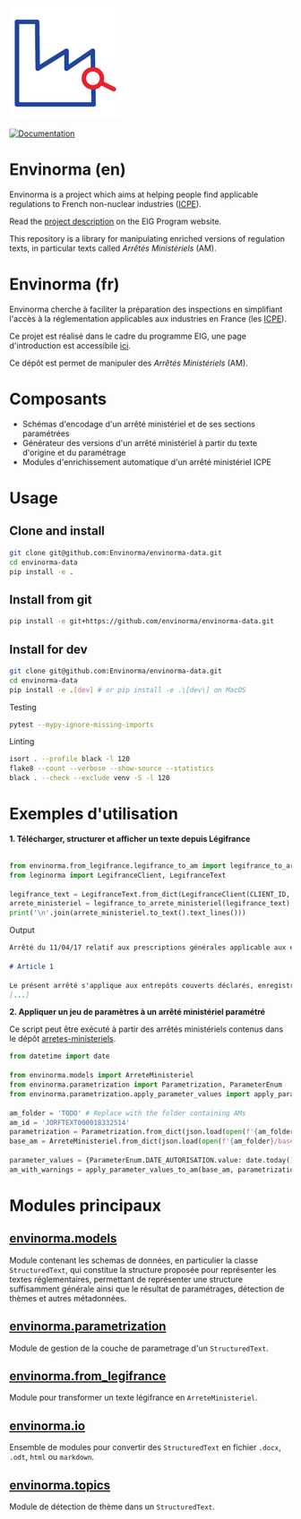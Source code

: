 ![Envinorma Logo](./_static/favicon.ico)

[![Documentation](https://github.com/envinorma/envinorma-data/workflows/Documentation/badge.svg)](https://envinorma.github.io/envinorma-data/)

# Envinorma (en)

Envinorma is a project which aims at helping people find applicable regulations to French non-nuclear industries ([ICPE](https://fr.wikipedia.org/wiki/Installation_class%C3%A9e_pour_la_protection_de_l'environnement)).

Read the [project description](https://entrepreneur-interet-general.etalab.gouv.fr/defis/2020/envinorma.html) on the EIG Program website.

This repository is a library for manipulating enriched versions of regulation texts, in particular texts called _Arrêtés Ministériels_ (AM).

# Envinorma (fr)

Envinorma cherche à faciliter la préparation des inspections en simplifiant l'accès à la réglementation applicables aux industries en France (les [ICPE](https://fr.wikipedia.org/wiki/Installation_class%C3%A9e_pour_la_protection_de_l'environnement)).

Ce projet est réalisé dans le cadre du programme EIG, une page d'introduction est accessibile [ici](https://entrepreneur-interet-general.etalab.gouv.fr/defis/2020/envinorma.html).

Ce dépôt est permet de manipuler des _Arrêtés Ministériels_ (AM).

# Composants

- Schémas d'encodage d'un arrêté ministériel et de ses sections paramétrées
- Générateur des versions d'un arrêté ministériel à partir du texte d'origine et du paramétrage
- Modules d'enrichissement automatique d'un arrêté ministériel ICPE

# Usage

## Clone and install

```sh
git clone git@github.com:Envinorma/envinorma-data.git
cd envinorma-data
pip install -e .
```

## Install from git

```sh
pip install -e git+https://github.com/envinorma/envinorma-data.git
```

## Install for dev

```sh
git clone git@github.com:Envinorma/envinorma-data.git
cd envinorma-data
pip install -e .[dev] # or pip install -e .\[dev\] on MacOS
```

Testing

```sh
pytest --mypy-ignore-missing-imports
```

Linting

```sh
isort . --profile black -l 120
flake8 --count --verbose --show-source --statistics
black . --check --exclude venv -S -l 120
```

# Exemples d'utilisation

<strong>1. Télécharger, structurer et afficher un texte depuis Légifrance</strong>

```python

from envinorma.from_legifrance.legifrance_to_am import legifrance_to_arrete_ministeriel
from leginorma import LegifranceClient, LegifranceText

legifrance_text = LegifranceText.from_dict(LegifranceClient(CLIENT_ID, CLIENT_SECRET).consult_law_decree('JORFTEXT000034429274'))
arrete_ministeriel = legifrance_to_arrete_ministeriel(legifrance_text)
print('\n'.join(arrete_ministeriel.to_text().text_lines()))

```

Output

```markdown
Arrêté du 11/04/17 relatif aux prescriptions générales applicable aux entrepôts couverts soumis à la rubrique 1510

# Article 1

Le présent arrêté s'applique aux entrepôts couverts déclarés, enregistrés ou autorisés au titre de la rubrique n° 1510 de la nomenclature des installations classées.
[...]
```

<strong>2. Appliquer un jeu de paramètres à un arrêté ministériel paramétré</strong>

Ce script peut être exécuté à partir des arrêtés ministériels contenus dans le dépôt [arretes-ministeriels](https://github.com/Envinorma/arretes-ministeriels).

```python
from datetime import date

from envinorma.models import ArreteMinisteriel
from envinorma.parametrization import Parametrization, ParameterEnum
from envinorma.parametrization.apply_parameter_values import apply_parameter_values_to_am

am_folder = 'TODO' # Replace with the folder containing AMs
am_id = 'JORFTEXT000018332514'
parametrization = Parametrization.from_dict(json.load(open(f'{am_folder}/parametrizations/{am_id}.json')))
base_am = ArreteMinisteriel.from_dict(json.load(open(f'{am_folder}/base_ams/{am_id}.json')))

parameter_values = {ParameterEnum.DATE_AUTORISATION.value: date.today()}
am_with_warnings = apply_parameter_values_to_am(base_am, parametrization, parameter_values)


```

# Modules principaux

## [envinorma.models](envinorma/models/README.md)

Module contenant les schemas de données, en particulier la classe `StructuredText`, qui constitue la structure proposée pour représenter les textes réglementaires, permettant de représenter une structure suffisamment générale ainsi que le résultat de paramétrages, détection de thèmes et autres métadonnées.

## [envinorma.parametrization](envinorma/parametrization/README.md)

Module de gestion de la couche de parametrage d'un `StructuredText`.

## [envinorma.from_legifrance](envinorma/from_legifrance/README.md)

Module pour transformer un texte légifrance en `ArreteMinisteriel`.

## [envinorma.io](envinorma/io/README.md)

Ensemble de modules pour convertir des `StructuredText` en fichier `.docx`, `.odt`, `html` ou `markdown`.

## [envinorma.topics](envinorma/topics/README.md)

Module de détection de thème dans un `StructuredText`.
